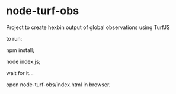 # node-turf-obs
Project to create hexbin output of global observations using TurfJS

to run:

npm install;

node index.js;

wait for it...

open node-turf-obs/index.html in browser.
